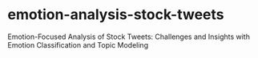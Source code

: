 # emotion-analysis-stock-tweets
Emotion-Focused Analysis of Stock Tweets:  Challenges and Insights with Emotion Classification and Topic Modeling
